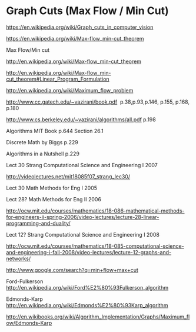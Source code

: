 # Graph Cuts (Max Flow / Min Cut)

https://en.wikipedia.org/wiki/Graph_cuts_in_computer_vision

https://en.wikipedia.org/wiki/Max-flow_min-cut_theorem

<span style="font-weight: 400;">Max Flow/Min cut</span>

<a href="http://en.wikipedia.org/wiki/Max-flow_min-cut_theorem"><span style="font-weight: 400;">http://en.wikipedia.org/wiki/Max-flow_min-cut_theorem</span></a>

<a href="http://en.wikipedia.org/wiki/Max-flow_min-cut_theorem#Linear_Program_Formulation"><span style="font-weight: 400;">http://en.wikipedia.org/wiki/Max-flow_min-cut_theorem#Linear_Program_Formulation</span></a>

<a href="http://en.wikipedia.org/wiki/Maximum_flow_problem"><span style="font-weight: 400;">http://en.wikipedia.org/wiki/Maximum_flow_problem</span></a>

<a href="http://www.cc.gatech.edu/%7Evazirani/book.pdf"><span style="font-weight: 400;">http://www.cc.gatech.edu/~vazirani/book.pdf</span></a><span style="font-weight: 400;">&nbsp; p.38,p.93,p.146, p.155, p.168, p.180</span>

<a href="http://www.cs.berkeley.edu/%7Evazirani/algorithms/all.pdf"><span style="font-weight: 400;">http://www.cs.berkeley.edu/~vazirani/algorithms/all.pdf</span></a><span style="font-weight: 400;"> p.198</span>

<span style="font-weight: 400;">Algorithms MIT Book p.644 Section 26.1</span>

<span style="font-weight: 400;">Discrete Math by Biggs p.229</span>

<span style="font-weight: 400;">Algorithms in a Nutshell p.229</span>

<span style="font-weight: 400;">Lect 30 Strang Computational Science and Engineering I 2007</span>

<a href="http://videolectures.net/mit18085f07_strang_lec30/"><span style="font-weight: 400;">http://videolectures.net/mit18085f07_strang_lec30/</span></a>

<span style="font-weight: 400;">Lect 30 Math Methods for Eng I 2005</span>

<span style="font-weight: 400;">Lect 28? Math Methods for Eng II 2006</span>

<a href="http://ocw.mit.edu/courses/mathematics/18-086-mathematical-methods-for-engineers-ii-spring-2006/video-lectures/lecture-28-linear-programming-and-duality/"><span style="font-weight: 400;">http://ocw.mit.edu/courses/mathematics/18-086-mathematical-methods-for-engineers-ii-spring-2006/video-lectures/lecture-28-linear-programming-and-duality/</span></a>

<span style="font-weight: 400;">Lect 12? Strang Computational Science and Engineering I 2008</span>

<a href="http://ocw.mit.edu/courses/mathematics/18-085-computational-science-and-engineering-i-fall-2008/video-lectures/lecture-12-graphs-and-networks/"><span style="font-weight: 400;">http://ocw.mit.edu/courses/mathematics/18-085-computational-science-and-engineering-i-fall-2008/video-lectures/lecture-12-graphs-and-networks/</span></a>

<a href="http://www.google.com/search?q=min+flow+max+cut"><span style="font-weight: 400;">http://www.google.com/search?q=min+flow+max+cut</span></a>

<span style="font-weight: 400;">Ford-Fulkerson </span><a href="http://en.wikipedia.org/wiki/Ford%E2%80%93Fulkerson_algorithm"><span style="font-weight: 400;">http://en.wikipedia.org/wiki/Ford%E2%80%93Fulkerson_algorithm</span></a>

<span style="font-weight: 400;">Edmonds-Karp&nbsp; </span><a href="http://en.wikipedia.org/wiki/Edmonds%E2%80%93Karp_algorithm"><span style="font-weight: 400;">http://en.wikipedia.org/wiki/Edmonds%E2%80%93Karp_algorithm</span></a>

<a href="http://en.wikibooks.org/wiki/Algorithm_Implementation/Graphs/Maximum_flow/Edmonds-Karp"><span style="font-weight: 400;">http://en.wikibooks.org/wiki/Algorithm_Implementation/Graphs/Maximum_flow/Edmonds-Karp</span></a>
